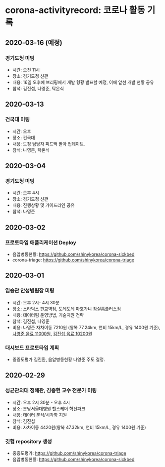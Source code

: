 # corona-activityrecord: 코로나 활동 기록

## 2020-03-16 (예정)
### 경기도청 미팅
- 시간: 오전 11시
- 장소: 경기도청 신관
- 내용: 16일 오후에 브리핑에서 개발 형황 발표할 예정, 이에 앞선 개발 현황 공유
- 참석: 김진섭, 나영준, 탁온식

## 2020-03-13 
### 건국대 미팅
- 시간: 오후 
- 장소: 건국대
- 내용: 도청 담당자 피드백 받아 업데이트.
- 참석: 나영준, 탁온식

## 2020-03-04
### 경기도청 미팅
- 시간: 오후 4시
- 장소: 경기도청 신관
- 내용: 진행상황 및 가이드라인 공유
- 참석: 나영준

## 2020-03-02
### 프로토타입 애플리케이션 Deploy
- 음압병동현황: https://github.com/shinykorea/corona-sickbed
- corona-triage: https://github.com/shinykorea/corona-triage

## 2020-03-01

### 임승관 안성병원장 미팅

- 시간: 오후 2시- 4시 30분
- 장소: 스타벅스 판교역점, 도레도레 마호가니 잠실홈플러스점 
- 내용: 데이터팀 운영방법, 기술지원 전략
- 참석: 김진섭, 나영준
- 비용: 나영준 자차이동 7210원 (왕복 77.24km, 연비 15km/L, 경유 1400원 기준), [나영준 음료 11000원](receipt/20200301_임승관원장_나영준_커피.jpg), [김진섭 음료 10200원](receipt/20200301_임승관원장_김진섭_커피.jpg)  


### 대시보드 프로토타입 계획 

- 중증도평가 김진환, 음압병동현황 나영준 주도 결정.



## 2020-02-29

### 성균관의대 정해관, 김종헌 교수 전문가 미팅

- 시간: 오후 2시 30분 - 오후 4시
- 장소: 분당서울대병원 헬스케어 혁신파크
- 내용: 데이터 분석/시각화 지원
- 참석: 김진섭
- 비용: 자차이동 4420원(왕복 47.32km, 연비 15km/L, 경유 1400원 기준)


### 깃헙 repository 생성

- 중증도평가: https://github.com/shinykorea/corona-triage
- 음압병동현황: https://github.com/shinykorea/corona-sickbed
